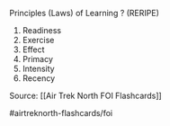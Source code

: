 Principles (Laws) of Learning
?
(RERIPE)
1. Readiness
2. Exercise
3. Effect
4. Primacy
5. Intensity
6. Recency
<!--SR:!2022-10-03,1,170-->

Source: [[Air Trek North FOI Flashcards]]

#airtreknorth-flashcards/foi 